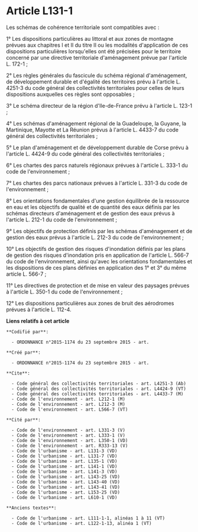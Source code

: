 # Article L131-1

Les schémas de cohérence territoriale sont compatibles avec :

1° Les dispositions particulières au littoral et aux zones de montagne prévues aux chapitres I et II du titre II ou les
modalités d'application de ces dispositions particulières lorsqu'elles ont été précisées pour le territoire concerné par une
directive territoriale d'aménagement prévue par l'article L. 172-1 ;

2° Les règles générales du fascicule du schéma régional d'aménagement, de développement durable et d'égalité des territoires
prévu à l'article L. 4251-3 du code général des collectivités territoriales pour celles de leurs dispositions auxquelles ces
règles sont opposables ;

3° Le schéma directeur de la région d'Ile-de-France prévu à l'article L. 123-1 ;

4° Les schémas d'aménagement régional de la Guadeloupe, la Guyane, la Martinique, Mayotte et La Réunion prévus à l'article L.
4433-7 du code général des collectivités territoriales ;

5° Le plan d'aménagement et de développement durable de Corse prévu à l'article L. 4424-9 du code général des collectivités
territoriales ;

6° Les chartes des parcs naturels régionaux prévues à l'article L. 333-1 du code de l'environnement ;

7° Les chartes des parcs nationaux prévues à l'article L. 331-3 du code de l'environnement ;

8° Les orientations fondamentales d'une gestion équilibrée de la ressource en eau et les objectifs de qualité et de quantité
des eaux définis par les schémas directeurs d'aménagement et de gestion des eaux prévus à l'article L. 212-1 du code de
l'environnement ;

9° Les objectifs de protection définis par les schémas d'aménagement et de gestion des eaux prévus à l'article L. 212-3 du
code de l'environnement ;

10° Les objectifs de gestion des risques d'inondation définis par les plans de gestion des risques d'inondation pris en
application de l'article L. 566-7 du code de l'environnement, ainsi qu'avec les orientations fondamentales et les
dispositions de ces plans définies en application des 1° et 3° du même article L. 566-7 ;

11° Les directives de protection et de mise en valeur des paysages prévues à l'article L. 350-1 du code de l'environnement ;

12° Les dispositions particulières aux zones de bruit des aérodromes prévues à l'article L. 112-4.

**Liens relatifs à cet article**

	**Codifié par**:

	  - ORDONNANCE n°2015-1174 du 23 septembre 2015 - art.

	**Créé par**:

	  - ORDONNANCE n°2015-1174 du 23 septembre 2015 - art.

	**Cite**:

	  - Code général des collectivités territoriales - art. L4251-3 (Ab)
	  - Code général des collectivités territoriales - art. L4424-9 (VT)
	  - Code général des collectivités territoriales - art. L4433-7 (M)
	  - Code de l'environnement - art. L212-1 (M)
	  - Code de l'environnement - art. L212-3 (M)
	  - Code de l'environnement - art. L566-7 (VT)

	**Cité par**:

	  - Code de l'environnement - art. L331-3 (V)
	  - Code de l'environnement - art. L333-1 (V)
	  - Code de l'environnement - art. L350-1 (VD)
	  - Code de l'environnement - art. R333-13 (V)
	  - Code de l'urbanisme - art. L131-3 (VD)
	  - Code de l'urbanisme - art. L131-7 (VD)
	  - Code de l'urbanisme - art. L135-1 (VD)
	  - Code de l'urbanisme - art. L141-1 (VD)
	  - Code de l'urbanisme - art. L141-3 (VD)
	  - Code de l'urbanisme - art. L143-25 (VD)
	  - Code de l'urbanisme - art. L143-40 (VD)
	  - Code de l'urbanisme - art. L143-41 (VD)
	  - Code de l'urbanisme - art. L153-25 (VD)
	  - Code de l'urbanisme - art. L610-1 (VD)

	**Anciens textes**:

	  - Code de l'urbanisme - art. L111-1-1, alinéas 1 à 11 (VT)
	  - Code de l'urbanisme - art. L122-1-13, alinéa 1 (VT)
